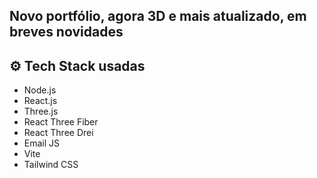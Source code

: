 ## Novo portfólio, agora 3D e mais atualizado, em breves novidades

## <a name="tech-stack">⚙️ Tech Stack usadas</a>

- Node.js
- React.js
- Three.js
- React Three Fiber
- React Three Drei
- Email JS
- Vite
- Tailwind CSS
